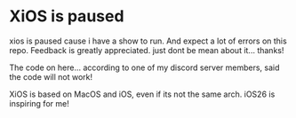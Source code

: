 # XiOS is paused
xios is paused cause i have a show to run. And expect a lot of errors on this repo. Feedback is greatly appreciated. just dont be mean about it... thanks!

The code on here... according to one of my discord server members, said the code will not work!

XiOS is based on MacOS and iOS, even if its not the same arch. iOS26 is inspiring for me!
